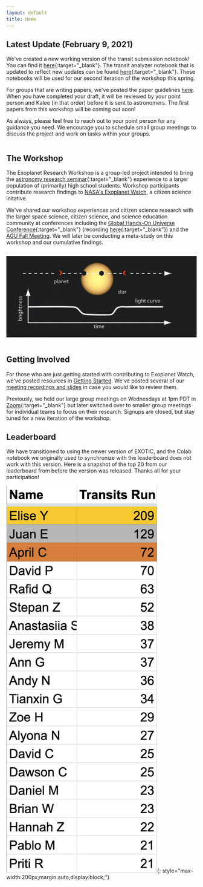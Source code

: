 ```yaml
---
layout: default
title: Home
---
```

<div class="page-display-light" markdown="1">

## Latest Update (February 9, 2021)

We've created a new working version of the transit submission notebook! You can find it [here](http://exoplanetresearch.netlify.app/transitsubmission){:target="_blank"}. The transit analyzer notebook that is updated to reflect new updates can be found [here](https://colab.research.google.com/drive/1kvuzjlFpR3FD5HV9XoGC6yJQxtmBwkbD?usp=sharing){:target="_blank"}. These notebooks will be used for our second iteration of the workshop this spring.

For groups that are writing papers, we've posted the paper guidelines [here](/papers/). When you have completed your draft, it will be reviewed by your point person and Kalee (in that order) before it is sent to astronomers. The first papers from this workshop will be coming out soon!

<!-- You can clone an old version of [this repository](https://github.com/rzellem/exotic){:target="_blank"} using Git (tutorial [here](https://stackoverflow.com/questions/12256137/cloning-an-older-version-of-github-repo){:target="_blank"}, or feel free to message Paige for assistance). The [transit submission notebook](https://colab.research.google.com/drive/1C4n-FMeb9v675ScZnBa_dQZpzGlxMbBb?usp=sharing){:target="_blank"} for the 8/22 version of EXOTIC is here. -->

<!-- You can also try running EXOTIC locally or on this [Colab notebook](https://colab.research.google.com/drive/1W1vrgEp9_IjEN16WFxmopLDYvHeYfxpw){:target="_blank"} linked in the EXOTIC repository if you are still running transits or would like to rerun any transits you've run before. If you run the latest version of EXOTIC on your device, it should run much faster now. -->

As always, please feel free to reach out to your point person for any guidance you need. We encourage you to schedule small group meetings to discuss the project and work on tasks within your groups.

</div>

<div class="page-display" markdown="1">

<div class="row" markdown="1">

<div class="column" markdown="1">

## The Workshop

The Exoplanet Research Workshop is a group-led project intended to bring the [astronomy research seminar](https://ui.adsabs.harvard.edu/abs/2018AAS...23212207G/abstract){:target="_blank"} experience to a larger population of (primarily) high school students. Workshop participants contribute research findings to [NASA's Exoplanet Watch](https://exoplanets.nasa.gov/exoplanet-watch/about-exoplanet-watch/), a citizen science initative.

We've shared our workshop experiences and citizen science research with the larger space science, citizen science, and science education community at conferences including the [Global Hands-On Universe Conference](https://handsonuniverse.org/ghou2020/){:target="_blank"} (recording [here](https://www.facebook.com/watch/live/?v=949654105549090&t=1720){:target="_blank"}) and the [AGU Fall Meeting](https://www.agu.org/Fall-Meeting). We will later be conducting a meta-study on this workshop and our cumulative findings.

</div>

<div class="column" markdown="1">

![](/assets/transit.jpg)

</div>

</div>

<!-- </div>

<div class="page-display-light" markdown="1"> -->

## Getting Involved

For those who are just getting started with contributing to Exoplanet Watch, we've posted resources in [Getting Started](/getting-started/). We've posted several of our [meeting recordings and slides](/meetings/) in case you would like to review them.

Previously, we held our large group meetings on Wednesdays at 1pm PDT in [Zoom](https://stanford.zoom.us/j/2940180841){:target="_blank"} but later switched over to smaller group meetings for individual teams to focus on their research. Signups are closed, but stay tuned for a new iteration of the workshop.

</div>

<div class="page-display-light" markdown="1">

## Leaderboard

We have transitioned to using the newer version of EXOTIC, and the Colab notebook we originally used to synchronize with the leaderboard does not work with this version. Here is a snapshot of the top 20 from our leaderboard from before the version was released. Thanks all for your participation!

![](/assets/leaderboard.png){: style="max-width:200px;margin:auto;display:block;"}

<!-- See below, or check [here](https://docs.google.com/spreadsheets/d/186XBseS2LP1QWJaaSwJQzCkS0cBpJ4C8teQdVBPQDpk/edit?usp=sharing){:target="_blank"} for the leaderboard. If you would like to opt out of the leaderboard, email [Elliott](mailto:elliottq@ohs.stanford.edu){:target="_blank"}.

<center><iframe width='100%' height='500' frameborder='0' scrolling='no' src='https://docs.google.com/spreadsheets/d/186XBseS2LP1QWJaaSwJQzCkS0cBpJ4C8teQdVBPQDpk/edit?usp=sharing'>&range=A1:B54&widget=false&chrome=false</iframe></center> -->

</div>
